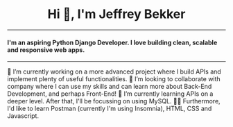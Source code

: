 <h1 align="center">Hi 👋, I'm Jeffrey Bekker</h1>
<hr>
<h4>I'm an aspiring Python Django Developer. I love building clean, scalable and responsive web apps.</h4>
<hr>
🔭 I’m currently working on a more advanced project where I build APIs and implement plenty of useful functionalities.
👯 I’m looking to collaborate with company where I can use my skills and can learn more about Back-End Development, and perhaps Front-End!
🌱 I’m currently learning APIs on a deeper level. After that, I'll be focussing on using MySQL. 
👨‍💻 Furthermore, I'd like to learn Postman (currently I'm using Insomnia), HTML, CSS and Javascript.
